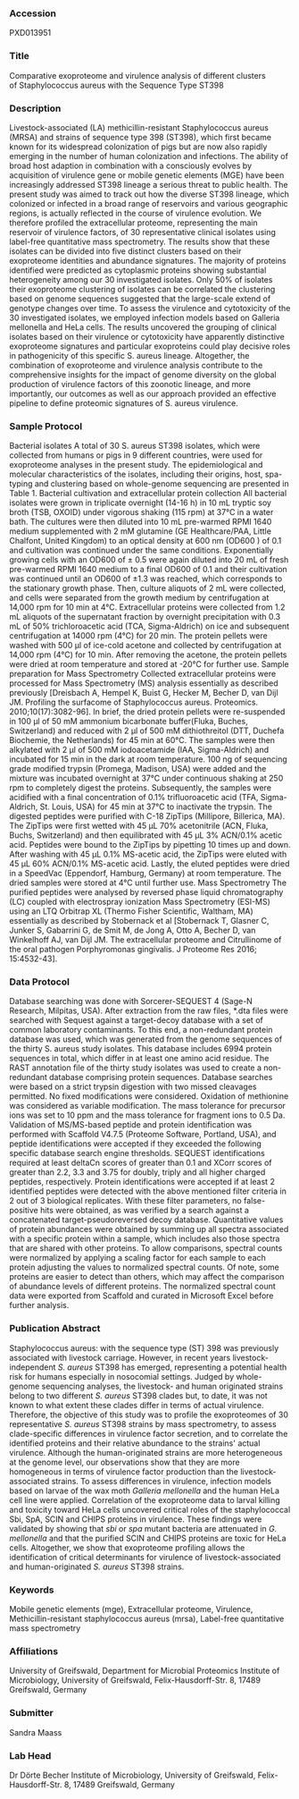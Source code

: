 ### Accession
PXD013951

### Title
Comparative exoproteome and virulence analysis of different clusters of Staphylococcus aureus with the Sequence Type ST398

### Description
Livestock-associated (LA) methicillin-resistant Staphylococcus aureus (MRSA) and strains of sequence type 398 (ST398), which first became known for its widespread colonization of pigs but are now also rapidly emerging in the number of human colonization and infections. The ability of broad host adaption in combination with a consciously evolves by acquisition of virulence gene or mobile genetic elements (MGE) have been increasingly addressed ST398 lineage a serious threat to public health. The present study was aimed to track out how the diverse ST398 lineage, which colonized or infected in a broad range of reservoirs and various geographic regions, is actually reflected in the course of virulence evolution. We therefore profiled the extracellular proteome, representing the main reservoir of virulence factors, of 30 representative clinical isolates using label-free quantitative mass spectrometry. The results show that these isolates can be divided into five distinct clusters based on their exoproteome identities and abundance signatures. The majority of proteins identified were predicted as cytoplasmic proteins showing substantial heterogeneity among our 30 investigated isolates. Only 50% of isolates their exoproteome clustering of isolates can be correlated the clustering based on genome sequences suggested that the large-scale extend of genotype changes over time. To assess the virulence and cytotoxicity of the 30 investigated isolates, we employed infection models based on Galleria mellonella and HeLa cells. The results uncovered the grouping of clinical isolates based on their virulence or cytotoxicity have apparently distinctive exoproteome signatures and particular exoproteins could play decisive roles in pathogenicity of this specific S. aureus lineage. Altogether, the combination of exoproteome and virulence analysis contribute to the comprehensive insights for the impact of genome diversity on the global production of virulence factors of this zoonotic lineage, and more importantly, our outcomes as well as our approach provided an effective pipeline to define proteomic signatures of S. aureus virulence.

### Sample Protocol
Bacterial isolates  A total of 30 S. aureus ST398  isolates, which were collected from humans or pigs in 9 different countries, were used for exoproteome analyses in the present study. The epidemiological and molecular characteristics of the isolates, including their origins, host, spa-typing and clustering based on whole-genome sequencing are presented in Table 1.  Bacterial cultivation and extracellular protein collection  All bacterial isolates were grown in triplicate overnight (14-16 h) in 10 mL tryptic soy broth (TSB, OXOID) under vigorous shaking (115 rpm) at 37°C in a water bath. The cultures were then diluted into 10 mL pre-warmed RPMI 1640 medium supplemented with 2 mM glutamine (GE Healthcare/PAA, Little Chalfont, United Kingdom) to an optical density at 600 nm (OD600 ) of 0.1 and cultivation was continued under the same conditions. Exponentially growing cells with an OD600 of ± 0.5 were again diluted into 20 mL of fresh pre-warmed RPMI 1640 medium to a final OD600 of 0.1 and their cultivation was continued until an OD600 of ±1.3 was reached, which corresponds to the stationary growth phase. Then, culture aliquots of 2 mL were collected, and cells were separated from the growth medium by centrifugation at 14,000 rpm for 10 min at 4°C. Extracellular proteins were collected from 1.2 mL aliquots of the supernatant fraction by overnight precipitation with 0.3 mL of 50% trichloroacetic acid (TCA, Sigma-Aldrich) on ice and subsequent centrifugation at 14000 rpm (4°C) for 20 min. The protein pellets were washed with 500 μl of ice-cold acetone and collected by centrifugation at 14,000 rpm (4°C) for 10 min. After removing the acetone, the protein pellets were dried at room temperature and stored at -20°C for further use.   Sample preparation for Mass Spectrometry Collected extracellular proteins were processed for Mass Spectrometry (MS) analysis essentially as described previously [Dreisbach A, Hempel K, Buist G, Hecker M, Becher D, van Dijl JM. Profiling the surfacome of Staphylococcus aureus. Proteomics. 2010;10(17):3082-96]. In brief, the dried protein pellets were re-suspended in 100 μl of 50 mM ammonium bicarbonate buffer(Fluka, Buches, Switzerland) and reduced with 2 μl of 500 mM dithiothreitol (DTT, Duchefa Biochemie, the Netherlands) for 45 min at 60°C. The samples were then alkylated with 2 μl of 500 mM iodoacetamide (IAA, Sigma-Aldrich) and incubated for 15 min in the dark at room temperature. 100 ng of sequencing grade modified trypsin (Promega, Madison, USA) were added and the mixture was incubated overnight at 37°C under continuous shaking at 250 rpm to completely digest the proteins. Subsequently, the samples were acidified with a final concentration of 0.1% trifluoroacetic acid (TFA, Sigma-Aldrich, St. Louis, USA) for 45 min at 37°C to inactivate the trypsin. The digested peptides were purified with C-18 ZipTips (Millipore, Billerica, MA). The ZipTips were first wetted with 45 μL 70% acetonitrile (ACN, Fluka, Buchs, Switzerland) and then equilibrated with 45 μL 3% ACN/0.1% acetic acid. Peptides were bound to the ZipTips by pipetting 10 times up and down. After washing with 45 μL 0.1% MS-acetic acid, the ZipTips were eluted with 45 μL 60% ACN/0.1% MS-acetic acid. Lastly, the eluted peptides were dried in a SpeedVac (Eppendorf, Hamburg, Germany) at room temperature. The dried samples were stored at 4°C until further use.   Mass Spectrometry  The purified peptides were analysed by reversed phase liquid chromatography (LC) coupled with electrospray ionization Mass Spectrometry (ESI-MS) using an LTQ Orbitrap XL (Thermo Fisher Scientific, Waltham, MA) essentially as described by Stobernack et al [Stobernack T, Glasner C, Junker S, Gabarrini G, de Smit M, de Jong A, Otto A, Becher D, van Winkelhoff AJ, van Dijl JM. The extracellular proteome and Citrullinome of the oral pathogen Porphyromonas gingivalis. J Proteome Res 2016; 15:4532-43]. 

### Data Protocol
Database searching was done with Sorcerer-SEQUEST 4 (Sage-N Research, Milpitas, USA). After extraction from the raw files, *.dta files were searched with Sequest against a target-decoy database with a set of common laboratory contaminants. To this end, a non-redundant protein database was used, which was generated from the genome sequences of the thirty S. aureus study isolates. This database includes 6994 protein sequences in total, which differ in at least one amino acid residue. The RAST annotation file of the thirty study isolates was used to create a non-redundant database comprising protein sequences. Database searches were based on a strict trypsin digestion with two missed cleavages permitted. No fixed modifications were considered. Oxidation of methionine was considered as variable modification. The mass tolerance for precursor ions was set to 10 ppm and the mass tolerance for fragment ions to 0.5 Da. Validation of MS/MS-based peptide and protein identification was performed with Scaffold V4.7.5 (Proteome Software, Portland, USA), and peptide identifications were accepted if they exceeded the following specific database search engine thresholds. SEQUEST identifications required at least deltaCn scores of greater than 0.1 and XCorr scores of greater than 2.2, 3.3 and 3.75 for doubly, triply and all higher charged peptides, respectively. Protein identifications were accepted if at least 2 identified peptides were detected with the above mentioned filter criteria in 2 out of 3 biological replicates. With these filter parameters, no false-positive hits were obtained, as was verified by a search against a concatenated target-pseudoreversed decoy database. Quantitative values of protein abundances were obtained by summing up all spectra associated with a specific protein within a sample, which includes also those spectra that are shared with other proteins. To allow comparisons, spectral counts were normalized by applying a scaling factor for each sample to each protein adjusting the values to normalized spectral counts. Of note, some proteins are easier to detect than others, which may affect the comparison of abundance levels of different proteins. The normalized spectral count data were exported from Scaffold and curated in Microsoft Excel before further analysis.

### Publication Abstract
Staphylococcus aureus: with the sequence type (ST) 398 was previously associated with livestock carriage. However, in recent years livestock-independent <i>S. aureus</i> ST398 has emerged, representing a potential health risk for humans especially in nosocomial settings. Judged by whole-genome sequencing analyses, the livestock- and human originated strains belong to two different <i>S. aureus</i> ST398 clades but, to date, it was not known to what extent these clades differ in terms of actual virulence. Therefore, the objective of this study was to profile the exoproteomes of 30 representative <i>S. aureus</i> ST398 strains by mass spectrometry, to assess clade-specific differences in virulence factor secretion, and to correlate the identified proteins and their relative abundance to the strains' actual virulence. Although the human-originated strains are more heterogeneous at the genome level, our observations show that they are more homogeneous in terms of virulence factor production than the livestock-associated strains. To assess differences in virulence, infection models based on larvae of the wax moth <i>Galleria mellonella</i> and the human HeLa cell line were applied. Correlation of the exoproteome data to larval killing and toxicity toward HeLa cells uncovered critical roles of the staphylococcal Sbi, SpA, SCIN and CHIPS proteins in virulence. These findings were validated by showing that <i>sbi</i> or <i>spa</i> mutant bacteria are attenuated in <i>G. mellonella</i> and that the purified SCIN and CHIPS proteins are toxic for HeLa cells. Altogether, we show that exoproteome profiling allows the identification of critical determinants for virulence of livestock-associated and human-originated <i>S. aureus</i> ST398 strains.

### Keywords
Mobile genetic elements (mge), Extracellular proteome, Virulence, Methicillin-resistant staphylococcus aureus (mrsa), Label-free quantitative mass spectrometry

### Affiliations
University of Greifswald,
Department for Microbial Proteomics
Institute of Microbiology, University of Greifswald, Felix-Hausdorff-Str. 8, 17489 Greifswald, Germany

### Submitter
Sandra Maass

### Lab Head
Dr Dörte Becher
Institute of Microbiology, University of Greifswald, Felix-Hausdorff-Str. 8, 17489 Greifswald, Germany


